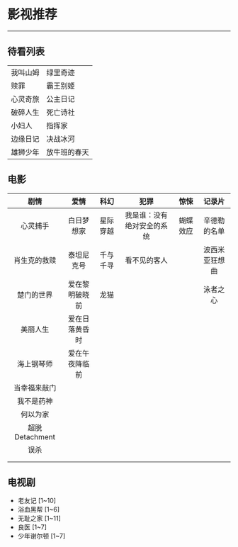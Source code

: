 # 影视推荐

---

## 待看列表

|      |        |
|------|--------|
| 我叫山姆 | 绿里奇迹   |
| 赎罪   | 霸王别姬   |
| 心灵奇旅 | 公主日记   |
| 破碎人生 | 死亡诗社   |
| 小妇人  | 指挥家    |
| 边缘日记 | 决战冰河   |
| 雄狮少年 | 放牛班的春天 |

## 电影

|      剧情       |   爱情    |  科幻  |      犯罪       |  惊悚  |   记录片   |
|:-------------:|:-------:|:----:|:-------------:|:----:|:-------:|
|     心灵捕手      |  白日梦想家  | 星际穿越 | 我是谁：没有绝对安全的系统 | 蝴蝶效应 | 辛德勒的名单  |
|    肖生克的救赎     |  泰坦尼克号  | 千与千寻 |    看不见的客人     |      | 波西米亚狂想曲 |
|     楚门的世界     | 爱在黎明破晓前 |  龙猫  |               |      |  泳者之心   |
|     美丽人生      | 爱在日落黄昏时 |      |               |      |         |
|     海上钢琴师     | 爱在午夜降临前 |      |               |      |         |
|    当幸福来敲门     |         |      |               |      |         |
|     我不是药神     |         |      |               |      |         |
|     何以为家      |         |      |               |      |         |
| 超脱 Detachment |         |      |               |      |         |
|      误杀       |         |      |               |      |         |
|               |         |      |               |      |         |
|               |         |      |               |      |         |

## 电视剧

- 老友记 [1~10]
- 浴血黑帮 [1~6]
- 无耻之家 [1~11]
- 良医 [1~7]
- 少年谢尔顿 [1~7]